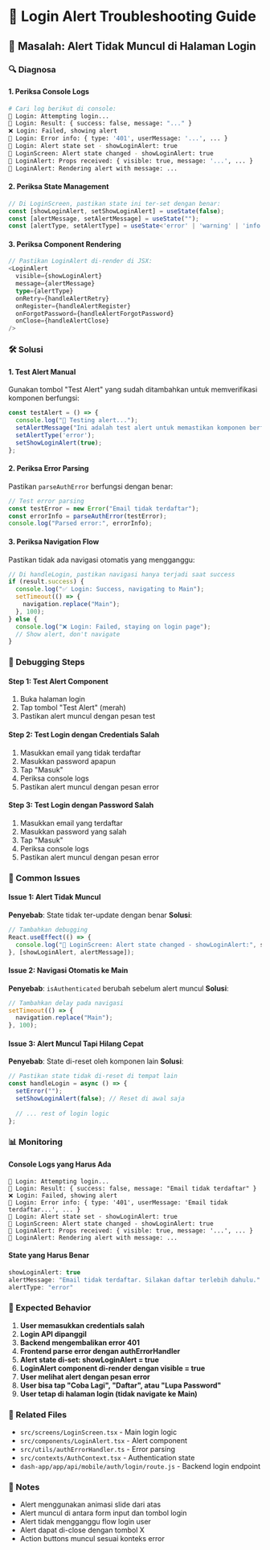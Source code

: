# 🔧 Login Alert Troubleshooting Guide

## 🚨 Masalah: Alert Tidak Muncul di Halaman Login

### 🔍 Diagnosa

#### 1. **Periksa Console Logs**
```bash
# Cari log berikut di console:
🔐 Login: Attempting login...
🔐 Login: Result: { success: false, message: "..." }
❌ Login: Failed, showing alert
🔐 Login: Error info: { type: '401', userMessage: '...', ... }
🔐 Login: Alert state set - showLoginAlert: true
🔔 LoginScreen: Alert state changed - showLoginAlert: true
🔔 LoginAlert: Props received: { visible: true, message: '...', ... }
🔔 LoginAlert: Rendering alert with message: ...
```

#### 2. **Periksa State Management**
```typescript
// Di LoginScreen, pastikan state ini ter-set dengan benar:
const [showLoginAlert, setShowLoginAlert] = useState(false);
const [alertMessage, setAlertMessage] = useState("");
const [alertType, setAlertType] = useState<'error' | 'warning' | 'info'>('error');
```

#### 3. **Periksa Component Rendering**
```typescript
// Pastikan LoginAlert di-render di JSX:
<LoginAlert
  visible={showLoginAlert}
  message={alertMessage}
  type={alertType}
  onRetry={handleAlertRetry}
  onRegister={handleAlertRegister}
  onForgotPassword={handleAlertForgotPassword}
  onClose={handleAlertClose}
/>
```

### 🛠️ Solusi

#### 1. **Test Alert Manual**
Gunakan tombol "Test Alert" yang sudah ditambahkan untuk memverifikasi komponen berfungsi:

```typescript
const testAlert = () => {
  console.log("🧪 Testing alert...");
  setAlertMessage("Ini adalah test alert untuk memastikan komponen berfungsi");
  setAlertType('error');
  setShowLoginAlert(true);
};
```

#### 2. **Periksa Error Parsing**
Pastikan `parseAuthError` berfungsi dengan benar:

```typescript
// Test error parsing
const testError = new Error("Email tidak terdaftar");
const errorInfo = parseAuthError(testError);
console.log("Parsed error:", errorInfo);
```

#### 3. **Periksa Navigation Flow**
Pastikan tidak ada navigasi otomatis yang mengganggu:

```typescript
// Di handleLogin, pastikan navigasi hanya terjadi saat success
if (result.success) {
  console.log("✅ Login: Success, navigating to Main");
  setTimeout(() => {
    navigation.replace("Main");
  }, 100);
} else {
  console.log("❌ Login: Failed, staying on login page");
  // Show alert, don't navigate
}
```

### 🔧 Debugging Steps

#### Step 1: Test Alert Component
1. Buka halaman login
2. Tap tombol "Test Alert" (merah)
3. Pastikan alert muncul dengan pesan test

#### Step 2: Test Login dengan Credentials Salah
1. Masukkan email yang tidak terdaftar
2. Masukkan password apapun
3. Tap "Masuk"
4. Periksa console logs
5. Pastikan alert muncul dengan pesan error

#### Step 3: Test Login dengan Password Salah
1. Masukkan email yang terdaftar
2. Masukkan password yang salah
3. Tap "Masuk"
4. Periksa console logs
5. Pastikan alert muncul dengan pesan error

### 🐛 Common Issues

#### Issue 1: Alert Tidak Muncul
**Penyebab**: State tidak ter-update dengan benar
**Solusi**: 
```typescript
// Tambahkan debugging
React.useEffect(() => {
  console.log("🔔 LoginScreen: Alert state changed - showLoginAlert:", showLoginAlert, "alertMessage:", alertMessage);
}, [showLoginAlert, alertMessage]);
```

#### Issue 2: Navigasi Otomatis ke Main
**Penyebab**: `isAuthenticated` berubah sebelum alert muncul
**Solusi**:
```typescript
// Tambahkan delay pada navigasi
setTimeout(() => {
  navigation.replace("Main");
}, 100);
```

#### Issue 3: Alert Muncul Tapi Hilang Cepat
**Penyebab**: State di-reset oleh komponen lain
**Solusi**:
```typescript
// Pastikan state tidak di-reset di tempat lain
const handleLogin = async () => {
  setError("");
  setShowLoginAlert(false); // Reset di awal saja
  
  // ... rest of login logic
};
```

### 📊 Monitoring

#### Console Logs yang Harus Ada
```
🔐 Login: Attempting login...
🔐 Login: Result: { success: false, message: "Email tidak terdaftar" }
❌ Login: Failed, showing alert
🔐 Login: Error info: { type: '401', userMessage: 'Email tidak terdaftar...', ... }
🔐 Login: Alert state set - showLoginAlert: true
🔔 LoginScreen: Alert state changed - showLoginAlert: true
🔔 LoginAlert: Props received: { visible: true, message: '...', ... }
🔔 LoginAlert: Rendering alert with message: ...
```

#### State yang Harus Benar
```typescript
showLoginAlert: true
alertMessage: "Email tidak terdaftar. Silakan daftar terlebih dahulu."
alertType: "error"
```

### 🎯 Expected Behavior

1. **User memasukkan credentials salah**
2. **Login API dipanggil**
3. **Backend mengembalikan error 401**
4. **Frontend parse error dengan authErrorHandler**
5. **Alert state di-set: showLoginAlert = true**
6. **LoginAlert component di-render dengan visible = true**
7. **User melihat alert dengan pesan error**
8. **User bisa tap "Coba Lagi", "Daftar", atau "Lupa Password"**
9. **User tetap di halaman login (tidak navigate ke Main)**

### 🔗 Related Files

- `src/screens/LoginScreen.tsx` - Main login logic
- `src/components/LoginAlert.tsx` - Alert component
- `src/utils/authErrorHandler.ts` - Error parsing
- `src/contexts/AuthContext.tsx` - Authentication state
- `dash-app/app/api/mobile/auth/login/route.js` - Backend login endpoint

### 📝 Notes

- Alert menggunakan animasi slide dari atas
- Alert muncul di antara form input dan tombol login
- Alert tidak mengganggu flow login user
- Alert dapat di-close dengan tombol X
- Action buttons muncul sesuai konteks error
